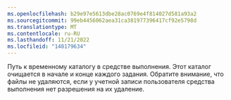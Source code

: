 ```yaml
---
ms.openlocfilehash: b29e97e5613dbe28ac0769e4f814027d581a93a2
ms.sourcegitcommit: 99eb4456062aea31ca381977396417cf92e5798d
ms.translationtype: MT
ms.contentlocale: ru-RU
ms.lasthandoff: 11/21/2022
ms.locfileid: "148179634"
---
```

Путь к временному каталогу в средстве выполнения. Этот каталог очищается в начале и конце каждого задания. Обратите внимание, что файлы не удаляются, если у учетной записи пользователя средства выполнения нет разрешения на их удаление.